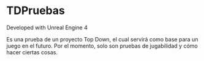 # TDPruebas

Developed with Unreal Engine 4

Es una prueba de un proyecto Top Down, el cual servirá como base para un juego en el futuro.
Por el momento, solo son pruebas de jugabilidad y cómo hacer ciertas cosas.

